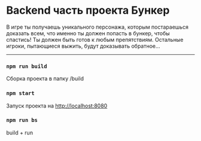 # Backend часть проекта Бункер

В игре ты получаешь уникального персонажа, которым постараешься доказать всем, что именно ты должен попасть в бункер, чтобы спастись!
Ты должен быть готов к любым препятствиям. Остальные игроки, пытающиеся выжить, будут доказывать обратное...

---

### `npm run build`

Сборка проекта в папку /build

### `npm start`

Запуск проекта на [http://localhost:8080](http://localhost:8080)

### `npm run bs`

build + run